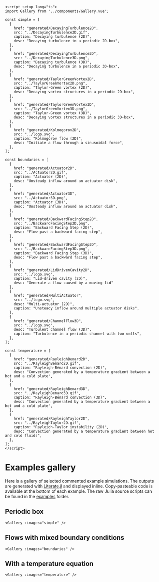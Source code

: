 ```@raw html
<script setup lang="ts">
import Gallery from "../components/Gallery.vue";

const simple = [
  {
    href: "generated/DecayingTurbulence2D",
    src: "../DecayingTurbulence2D.gif",
    caption: "Decaying turbulence (2D)",
    desc: "Decaying turbulence in a periodic 2D-box",
  },
  {
    href: "generated/DecayingTurbulence3D",
    src: "../DecayingTurbulence3D.png",
    caption: "Decaying turbulence (3D)",
    desc: "Decaying turbulence in a periodic 3D-box",
  },
  {
    href: "generated/TaylorGreenVortex2D",
    src: "../TaylorGreenVortex2D.png",
    caption: "Taylor-Green vortex (2D)",
    desc: "Decaying vortex structures in a periodic 2D-box",
  },
  {
    href: "generated/TaylorGreenVortex3D",
    src: "../TaylorGreenVortex3D.png",
    caption: "Taylor-Green vortex (3D)",
    desc: "Decaying vortex structures in a periodic 3D-box",
  },
  {
    href: "generated/Kolmogorov2D",
    src: "../logo.svg",
    caption: "Kolmogorov flow (2D)",
    desc: "Initiate a flow through a sinusoidal force",
  },
];

const boundaries = [
  {
    href: "generated/Actuator2D",
    src: "../Actuator2D.gif",
    caption: "Actuator (2D)",
    desc: "Unsteady inflow around an actuator disk",
  },
  {
    href: "generated/Actuator3D",
    src: "../Actuator3D.png",
    caption: "Actuator (3D)",
    desc: "Unsteady inflow around an actuator disk",
  },
  {
    href: "generated/BackwardFacingStep2D",
    src: "../BackwardFacingStep2D.png",
    caption: "Backward Facing Step (2D)",
    desc: "Flow past a backward facing step",
  },
  {
    href: "generated/BackwardFacingStep3D",
    src: "../BackwardFacingStep3D.png",
    caption: "Backward Facing Step (3D)",
    desc: "Flow past a backward facing step",
  },
  {
    href: "generated/LidDrivenCavity2D",
    src: "../logo.svg",
    caption: "Lid-driven cavity (2D)",
    desc: "Generate a flow caused by a moving lid"
  },
  {
    href: "generated/MultiActuator",
    src: "../logo.svg",
    desc: "Multi-actuator (2D)",
    caption: "Unsteady inflow around multiple actuator disks",
  },
  {
    href: "generated/ChannelFlow3D",
    src: "../logo.svg",
    desc: "Turbulent channel flow (3D)",
    caption: "Turbulence in a periodic channel with two walls",
  },
];

const temperature = [
  {
    href: "generated/RayleighBenard2D",
    src: "../RayleighBenard2D.gif",
    caption: "Rayleigh-Bénard convection (2D)",
    desc: "Convection generated by a temperature gradient between a hot and a cold plate",
  },
  {
    href: "generated/RayleighBenard3D",
    src: "../RayleighBenard3D.gif",
    caption: "Rayleigh-Bénard convection (3D)",
    desc: "Convection generated by a temperature gradient between a hot and a cold plate",
  },
  {
    href: "generated/RayleighTaylor2D",
    src: "../RayleighTaylor2D.gif",
    caption: "Rayleigh-Taylor instability (2D)",
    desc: "Convection generated by a temperature gradient between hot and cold fluids",
  },
];
</script>
```

# Examples gallery

Here is a gallery of selected commented example simulations.
The outputs are generated with [Literate.jl](https://github.com/fredrikekre/Literate.jl)
and displayed inline.
Copy-pasteable code is available at the bottom of each example.
The raw Julia source scripts can be found in the
[examples](https://github.com/agdestein/IncompressibleNavierStokes.jl/tree/main/examples)
folder.

## Periodic box

```@raw html
<Gallery :images="simple" />
```

## Flows with mixed boundary conditions

```@raw html
<Gallery :images="boundaries" />
```

## With a temperature equation

```@raw html
<Gallery :images="temperature" />
```
